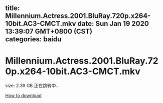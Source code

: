 
title: Millennium.Actress.2001.BluRay.720p.x264-10bit.AC3-CMCT.mkv
date: Sun Jan 19 2020 13:39:07 GMT+0800 (CST)    
categories: baidu
---

# Millennium.Actress.2001.BluRay.720p.x264-10bit.AC3-CMCT.mkv
size: 2.39 GB
 正在跳转中...
 

[How to download](https://bpcam.bemobtrk.com/go/2ceec3aa-1ca2-46d6-b9ff-aaa5c184517c?jno=2804)